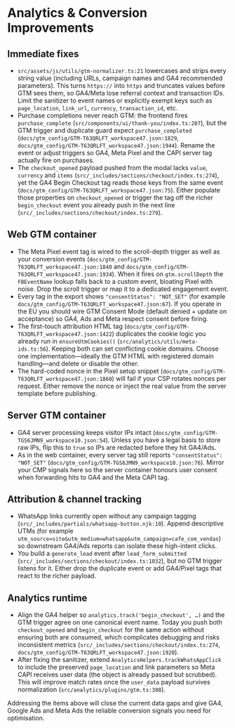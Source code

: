 # Analytics & Conversion Improvements

## Immediate fixes
- `src/assets/js/utils/gtm-normalizer.ts:21` lowercases and strips every string value (including URLs, campaign names and GA4 recommended parameters). This turns `https://` into `https` and truncates values before GTM sees them, so GA4/Meta lose referral context and transaction IDs. Limit the sanitizer to event names or explicitly exempt keys such as `page_location`, `link_url`, `currency`, `transaction_id`, etc.
- Purchase completions never reach GTM: the frontend fires `purchase_complete` (`src/components/ui/thank-you/index.ts:207`), but the GTM trigger and duplicate guard expect `purchase_completed` (`docs/gtm_config/GTM-T63QRLFT_workspace47.json:1829`, `docs/gtm_config/GTM-T63QRLFT_workspace47.json:1944`). Rename the event or adjust triggers so GA4, Meta Pixel and the CAPI server tag actually fire on purchases.
- The `checkout_opened` payload pushed from the modal lacks `value`, `currency` and `items` (`src/_includes/sections/checkout/index.ts:274`), yet the GA4 Begin Checkout tag reads those keys from the same event (`docs/gtm_config/GTM-T63QRLFT_workspace47.json:75`). Either populate those properties on `checkout_opened` or trigger the tag off the richer `begin_checkout` event you already push in the next line (`src/_includes/sections/checkout/index.ts:279`).

## Web GTM container
- The Meta Pixel event tag is wired to the scroll-depth trigger as well as your conversion events (`docs/gtm_config/GTM-T63QRLFT_workspace47.json:1840` and `docs/gtm_config/GTM-T63QRLFT_workspace47.json:1934`). When it fires on `gtm.scrollDepth` the `FBEventName` lookup falls back to a custom event, bloating Pixel with noise. Drop the scroll trigger or map it to a dedicated engagement event.
- Every tag in the export shows `"consentStatus": "NOT_SET"` (for example `docs/gtm_config/GTM-T63QRLFT_workspace47.json:67`). If you operate in the EU you should wire GTM Consent Mode (default denied + update on acceptance) so GA4, Ads and Meta respect consent before firing.
- The first-touch attribution HTML tag (`docs/gtm_config/GTM-T63QRLFT_workspace47.json:1422`) duplicates the cookie logic you already run in `ensureUtmCookies()` (`src/analytics/utils/meta-ids.ts:56`). Keeping both can set conflicting cookie domains. Choose one implementation—ideally the GTM HTML with registered domain handling—and delete or disable the other.
- The hard-coded nonce in the Pixel setup snippet (`docs/gtm_config/GTM-T63QRLFT_workspace47.json:1860`) will fail if your CSP rotates nonces per request. Either remove the nonce or inject the real value from the server template before publishing.

## Server GTM container
- GA4 server processing keeps visitor IPs intact (`docs/gtm_config/GTM-TGS6JMN9_workspace10.json:54`). Unless you have a legal basis to store raw IPs, flip this to `true` so IPs are redacted before they hit GA4/Ads.
- As in the web container, every server tag still reports `"consentStatus": "NOT_SET"` (`docs/gtm_config/GTM-TGS6JMN9_workspace10.json:76`). Mirror your CMP signals here so the server container honours user consent when forwarding hits to GA4 and the Meta CAPI tag.

## Attribution & channel tracking
- WhatsApp links currently open without any campaign tagging (`src/_includes/partials/whatsapp-button.njk:10`). Append descriptive UTMs (for example `utm_source=site&utm_medium=whatsapp&utm_campaign=cafe_com_vendas`) so downstream GA4/Ads reports can isolate these high-intent clicks.
- You build a `generate_lead` event after `lead_form_submitted` (`src/_includes/sections/checkout/index.ts:1032`), but no GTM trigger listens for it. Either drop the duplicate event or add GA4/Pixel tags that react to the richer payload.

## Analytics runtime
- Align the GA4 helper so `analytics.track('begin_checkout', …)` and the GTM trigger agree on one canonical event name. Today you push both `checkout_opened` and `begin_checkout` for the same action without ensuring both are consumed, which complicates debugging and risks inconsistent metrics (`src/_includes/sections/checkout/index.ts:274`, `docs/gtm_config/GTM-T63QRLFT_workspace47.json:1920`).
- After fixing the sanitizer, extend `AnalyticsHelpers.trackWhatsAppClick` to include the preserved `page_location` and link parameters so Meta CAPI receives user data (the object is already passed but scrubbed). This will improve match rates once the `user_data` payload survives normalization (`src/analytics/plugins/gtm.ts:308`).

Addressing the items above will close the current data gaps and give GA4, Google Ads and Meta Ads the reliable conversion signals you need for optimisation.
